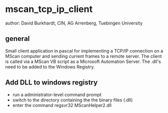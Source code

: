 # mscan_tcp_ip_client

author: David Burkhardt, CIN, AG Arrenberg, Tuebingen University

## general
Small client application in pascal for implementing a TCP/IP connection on a MScan computer and sending current frames to a remote server. 
The client is called via a MScan VB script as a Microsoft Automation Server. The .dll's need to be added to the Windows Registry.

## Add DLL to  windows registry
- run a administrator-level command prompt
- switch to the directory containing the the binary files (.dll)
- enter the command regsvr32 MScanHelper2.dll
